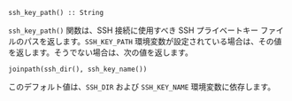 ```
ssh_key_path() :: String
```

`ssh_key_path()` 関数は、SSH 接続に使用すべき SSH プライベートキー ファイルのパスを返します。`SSH_KEY_PATH` 環境変数が設定されている場合は、その値を返します。そうでない場合は、次の値を返します。

```
joinpath(ssh_dir(), ssh_key_name())
```

このデフォルト値は、`SSH_DIR` および `SSH_KEY_NAME` 環境変数に依存します。

